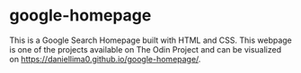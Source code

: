 # google-homepage

This is a Google Search Homepage built with HTML and CSS.
This webpage is one of the projects available on The Odin Project
and can be visualized on https://daniellima0.github.io/google-homepage/.

